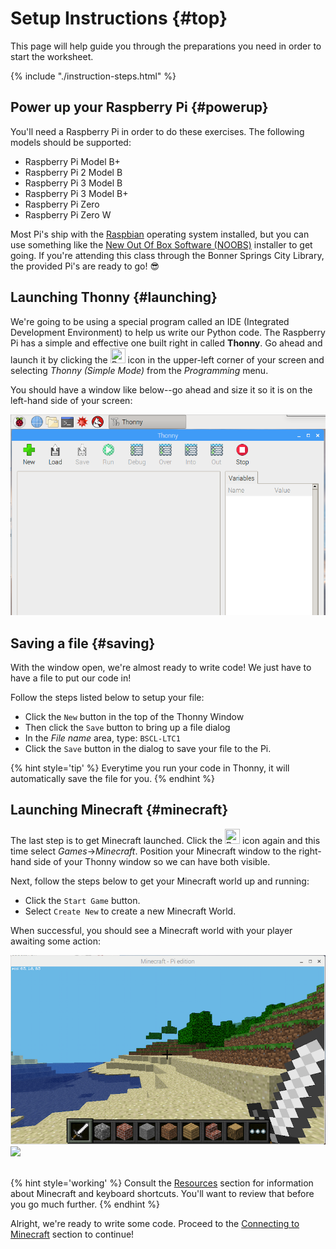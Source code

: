# Setup Instructions {#top}

This page will help guide you through the preparations you need in order to start the worksheet.

{% include "./instruction-steps.html" %}

## Power up your Raspberry Pi {#powerup} <span class="navigate-top"><a href="#top" title="Take me to the top of page"><i class="fa fa-chevron-circle-up" aria-hidden="true"></i></a></span>

You'll need a Raspberry Pi in order to do these exercises.  The following models should be supported:

- Raspberry Pi Model B+
- Raspberry Pi 2 Model B
- Raspberry Pi 3 Model B
- Raspberry Pi 3 Model B+
- Raspberry Pi Zero
- Raspberry Pi Zero W

Most Pi's ship with the [Raspbian](https://www.raspberrypi.org/downloads/raspbian/) operating system installed, but you can use something like the [New Out Of Box Software (NOOBS)](https://www.raspberrypi.org/downloads/noobs/) installer to get going.  If you're attending this class through the Bonner Springs City Library, the provided Pi's are ready to go!  😎

## Launching Thonny {#launching} <span class="navigate-top"><a href="#top" title="Take me to the top of page"><i class="fa fa-chevron-circle-up" aria-hidden="true"></i></a></span>

We're going to be using a special program called an IDE (Integrated Development Environment) to help us write our Python code.  The Raspberry Pi has a simple and effective one built right in called **Thonny**.  Go ahead and launch it by clicking the <img src="/assets/Raspberry_Pi_Logo.svg" title="Raspberry Pi" style="width: 24px; height: 24px;"> icon in the upper-left corner of your screen and selecting _Thonny (Simple Mode)_ from the _Programming_ menu.

You should have a window like below--go ahead and size it so it is on the left-hand side of your screen:

![](thonny.png)

## Saving a file {#saving} <span class="navigate-top"><a href="#top" title="Take me to the top of page"><i class="fa fa-chevron-circle-up" aria-hidden="true"></i></a></span>

With the window open, we're almost ready to write code!  We just have to have a file to put our code in!

Follow the steps listed below to setup your file:

- Click the `New` button in the top of the Thonny Window
- Then click the `Save` button to bring up a file dialog
- In the _File name_ area, type: `BSCL-LTC1`
- Click the `Save` button in the dialog to save your file to the Pi.

{% hint style='tip' %}
Everytime you run your code in Thonny, it will automatically save the file for you.
{% endhint %}

## Launching Minecraft {#minecraft} <span class="navigate-top"><a href="#top" title="Take me to the top of page"><i class="fa fa-chevron-circle-up" aria-hidden="true"></i></a></span>

The last step is to get Minecraft launched.  Click the <img src="/assets/Raspberry_Pi_Logo.svg" title="Raspberry Pi" style="width: 24px; height: 24px;"> icon again and this time select _Games_->_Minecraft_.  Position your Minecraft window to the right-hand side of your Thonny window so we can have both visible.

Next, follow the steps below to get your Minecraft world up and running:

- Click the `Start Game` button.
- Select `Create New` to create a new Minecraft World.

When successful, you should see a Minecraft world with your player awaiting some action:

<div class="emote-host"><img src="minecraft.png"><span class="emote"><img src="/assets/nod_80_anim_gif.gif"></span></div><div style="clear:both;"></div><br>

{% hint style='working' %}
Consult the [Resources](/resources.md) section for information about Minecraft and keyboard shortcuts.  You'll want to review that before you go much further.
{% endhint %}

Alright, we're ready to write some code.  Proceed to the [Connecting to Minecraft](../ws1-connecting/README.md) section to continue!

